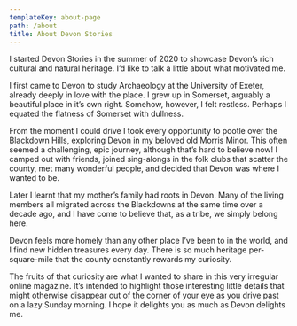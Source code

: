 ```yaml
---
templateKey: about-page
path: /about
title: About Devon Stories
---
```

I started Devon Stories in the summer of 2020 to showcase Devon’s rich cultural and natural heritage. I’d like to talk a little about what motivated me.

I first came to Devon to study Archaeology at the University of Exeter, already deeply in love with the place. I grew up in Somerset, arguably a beautiful place in it’s own right. Somehow, however, I felt restless. Perhaps I equated the flatness of Somerset with dullness.

From the moment I could drive I took every opportunity to pootle over the Blackdown Hills, exploring Devon in my beloved old Morris Minor. This often seemed a challenging, epic journey, although that’s hard to believe now! I camped out with friends, joined sing-alongs in the folk clubs that scatter the county, met many wonderful people, and decided that Devon was where I wanted to be.

Later I learnt that my mother’s family had roots in Devon. Many of the living members all migrated across the Blackdowns at the same time over a decade ago, and I have come to believe that, as a tribe, we simply belong here. 

Devon feels more homely than any other place I’ve been to in the world, and I find new hidden treasures every day. There is so much heritage per-square-mile that the county constantly rewards my curiosity. 

The fruits of that curiosity are what I wanted to share in this very irregular online magazine. It’s intended to highlight those interesting little details that might otherwise disappear out of the corner of your eye as you drive past on a lazy Sunday morning. I hope it delights you as much as Devon delights me.
